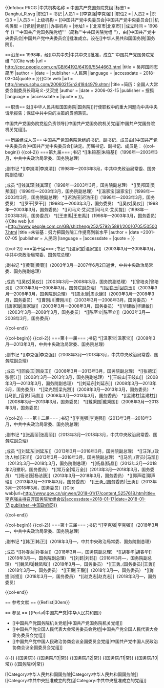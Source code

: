 {{Infobox PRCG
|中共机构名称 = 中国共产党国务院党组
|标志1 = Danghui_R.svg
|职位1 = 书记
|人员1 = [[李克强|李克强]]
|职位2 = 
|人员2 = 
|职位3 = 
|人员3 = 
|上级机构 = [[中国共产党中央委员会|中国共产党中央委员会]]
|机构类型 = [[党组|党组]]
|办事机构 = 
|地址1 = [[北京市|北京市]]
|成立时间 = 1998年
}}
'''中国共产党国务院党组'''（简称'''中共国务院党组'''），由[[中国共产党中央委员会|中国共产党中央委员会]]批准成立。设在[[中华人民共和国国务院|国务院]]。

==沿革==
1998年，经[[中共中央|中共中央]]批准，成立'''中国共产党国务院党组'''<ref>{{Cite web |url = http://cpc.people.com.cn/GB/64192/64199/5544663.html |title = 吴邦国同志简历 |author =  |date =  |publisher =人民网  |language =  |accessdate =  2018-03-04|quote =  }}</ref><ref>{{Cite web |url = http://news.sohu.com/20060215/n241844979.shtml |title =简历：全国人大常委会副委员长司马义-艾买提  |author =  |date = 2006-02-15 |publisher = 搜狐 |language =  |accessdate =  |quote =  }}</ref>。

==职责==
就[[中华人民共和国国务院|国务院]]行使职权中的重大问题向中共中央请示报告；保证中共中央的决策的贯彻落实。

中国共产党国务院党组负责领导[[中国共产党国务院机关党组|中国共产党国务院机关党组]]。

==历届组成人员==
中国共产党国务院党组的书记、副书记、成员由[[中国共产党中央委员会|中国共产党中央委员会]]决定。历届书记、副书记、成员是：
{{col-begin}}
{{col-2}}
===第九届===
;书记
*[[朱镕基|朱镕基]]（1998年—2003年3月，中共中央政治局常委、国务院总理）

;副书记
*[[李岚清|李岚清]]（1998年—2003年3月，中共中央政治局常委、国务院副总理）

;成员
*[[钱其琛|钱其琛]]（1998年—2003年3月，国务院副总理）
*[[吴邦国|吴邦国]]（1998年—2003年3月，国务院副总理）
*[[温家宝|温家宝]]（1998年—2003年3月，国务院副总理）
*[[迟浩田|迟浩田]]（1998年—2003年3月，国务委员）
*[[罗干|罗干]]（1998年—2003年3月，国务委员）
*[[吴仪|吴仪]]（1998年—2003年3月，国务委员）
*[[司马义·艾买提|司马义·艾买提]]（1998年—2003年3月，国务委员）
*[[王忠禹|王忠禹]]（1998年—2003年3月，国务委员）<ref>{{Cite web |url =http://www.people.com.cn/GB/shizheng/252/5792/5881/20010705/505007.html  |title =朱镕基：努力把国务院工作提高到新水平  |author =  |date =2001-07-05  |publisher = 人民网 |language =  |accessdate =  |quote =  }}</ref>

{{col-2}}
===第十届===
;书记
*[[温家宝|温家宝]]（2003年3月—2008年3月，中共中央政治局常委、国务院总理）

;副书记
*[[黄菊|黄菊]]（2003年3月—2007年6月2日逝世，中共中央政治局常委、国务院副总理）

;成员
*[[吴仪|吴仪]]（2003年3月—2008年3月，国务院副总理）
*[[曾培炎|曾培炎]]（2003年3月—2008年3月，国务院副总理）
*[[回良玉|回良玉]]（2003年3月—2008年3月，国务院副总理）
*[[周永康|周永康]]（2003年3月—2008年3月，国务委员）
*[[曹刚川|曹刚川]]（2003年3月—2008年3月，国务委员）
*[[唐家璇|唐家璇]]（2003年3月—2008年3月，国务委员）
*[[华建敏|华建敏]]（2003年3月—2008年3月，国务委员）
*[[陈至立|陈至立]]（2003年3月—2008年3月，国务委员）

{{col-end}}

{{col-begin}}
{{col-2}}
===第十一届===
;书记
*[[温家宝|温家宝]]（2008年3月—2013年3月，中共中央政治局常委、国务院总理）

;副书记
*[[李克强|李克强]]（2008年3月—2013年3月，中共中央政治局常委、国务院副总理）

;成员
*[[回良玉|回良玉]]（2008年3月—2013年3月，国务院副总理）
*[[张德江|张德江]]（2008年3月—2013年3月，国务院副总理）
*[[王岐山|王岐山]]（2008年3月—2013年3月，国务院副总理）
*[[刘延东|刘延东]]（2008年3月—2013年3月，国务委员）
*[[梁光烈|梁光烈]]（2008年3月—2013年3月，国务委员）
*[[马凯_(官员)|马凯]]（2008年3月—2013年3月，国务委员）
*[[孟建柱|孟建柱]]（2008年3月—2013年3月，国务委员）
*[[戴秉国|戴秉国]]（2008年3月—2013年3月，国务委员）

{{col-2}}
===第十二届===
;书记
*[[李克强|李克强]]（2013年3月—2018年3月，中共中央政治局常委、国务院总理）

;副书记
*[[张高丽|张高丽]]（2013年3月—2018年3月，中共中央政治局常委、国务院副总理）

;成员
*[[刘延东|刘延东]]（2013年3月—2018年3月，国务院副总理）
*[[汪洋_(政治人物)|汪洋]]（2013年3月—2018年3月，国务院副总理）
*[[马凯_(官员)|马凯]]（2013年3月—2018年3月，国务院副总理）
*[[杨晶|杨晶]]（2013年3月—2018年2月撤职，国务委员）
*[[常万全|常万全]]（2013年3月—2018年3月，国务委员）
*[[杨洁篪|杨洁篪]]（2013年3月—2018年3月，国务委员）
*[[郭声琨|郭声琨]]（2013年3月—2018年3月，国务委员）
*[[王勇_(国务委员)|王勇]]（2013年3月—2018年3月，国务委员）<ref>{{Cite web|url=http://www.gov.cn/xinwen/2018-01/17/content_5257618.htm|title=李克强主持召开国务院党组会议|accessdate=2018-01-17|date=2018-01-17|publisher=中国政府网}}</ref>

{{col-end}}

{{col-begin}}
{{col-2}}
===第十三届===
;书记
*[[李克强|李克强]]（2018年3月—，中共中央政治局常委、国务院总理）

;副书记
*[[韩正|韩正]]（2018年3月—，中共中央政治局常委、国务院副总理）

;成员
*[[孙春兰|孙春兰]]（2018年3月—，国务院副总理）
*[[胡春华|胡春华]]（2018年3月—，国务院副总理）
*[[刘鹤|刘鹤]]（2018年3月—，国务院副总理）
*[[魏凤和|魏凤和]]（2018年3月—，国务委员）
*[[王勇_(国务委员)|王勇]]（2018年3月—，国务委员）
*[[王毅|王毅]]（2018年3月—，国务委员）
*[[肖捷|肖捷]]（2018年3月—，国务委员）
*[[赵克志|赵克志]]（2018年3月—，国务委员）

{{col-end}}



== 参考文献 ==
{{Reflist|30em}}

== 参见 ==
{{Portal|中国共产党|中华人民共和国}}
* [[中国共产党国务院机关党组|中国共产党国务院机关党组]]
* [[中国共产党全国人民代表大会常务委员会党组|中国共产党全国人民代表大会常务委员会党组]]
* [[中国共产党中国人民政治协商会议全国委员会党组|中国共产党中国人民政治协商会议全国委员会党组]]

{{-}}
{{国务院}}
{{国务院/13|常}}
{{国务院/12|常}}
{{国务院/11|常}}
{{国务院/10|常}}
{{国务院/9|常}}

[[Category:中华人民共和国国务院|Category:中华人民共和国国务院]]
[[Category:中共中央批准成立的党组|Category:中共中央批准成立的党组]]